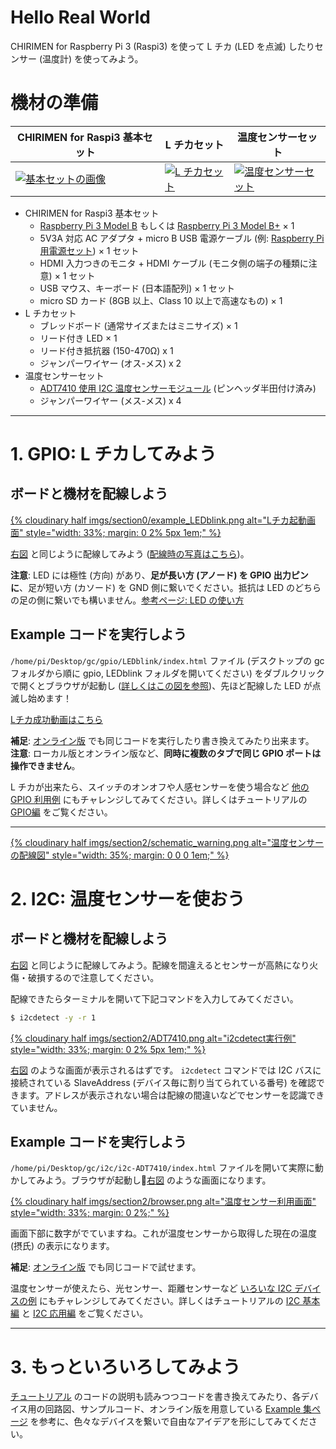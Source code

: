 
# Hello Real World

CHIRIMEN for Raspberry Pi 3 (Raspi3) を使って L チカ (LED を点滅) したりセンサー (温度計) を使ってみよう。

# 機材の準備
| CHIRIMEN for Raspi3 基本セット                                                                                                                                                                              | L チカセット                                                                                                                                                                                  | 温度センサーセット                                                                                                                                                                                          |
| ----------------------------------------------------------------------------------------------------------------------------------------------------------------------------------------------------------- | --------------------------------------------------------------------------------------------------------------------------------------------------------------------------------------------- | ----------------------------------------------------------------------------------------------------------------------------------------------------------------------------------------------------------- |
| [<img src="https://res.cloudinary.com/chirimen/image/fetch/c_limit,f_auto,q_auto,w_400/https://tutorial.chirimen.org/raspi3/ja/imgs/section0/raspi3.jpg" alt="基本セットの画像">](imgs/section0/raspi3.jpg) | [<img src="https://res.cloudinary.com/chirimen/image/fetch/c_limit,f_auto,q_auto,w_400/https://tutorial.chirimen.org/raspi3/ja/imgs/section0/l.jpg" alt="L チカセット">](imgs/section0/l.jpg) | [<img src="https://res.cloudinary.com/chirimen/image/fetch/c_limit,f_auto,q_auto,w_400/https://tutorial.chirimen.org/raspi3/ja/imgs/section2/parts.jpg" alt="温度センサーセット">](imgs/section2/parts.jpg) |

- CHIRIMEN for Raspi3 基本セット
  - [Raspberry Pi 3 Model B](https://www.raspberrypi.org/products/raspberry-pi-3-model-b/) もしくは [Raspberry Pi 3 Model B+](https://www.raspberrypi.org/products/raspberry-pi-3-model-b-plus/) × 1
  - 5V3A 対応 AC アダプタ + micro B USB 電源ケーブル (例: [Raspberry Pi 用電源セット](https://www.physical-computing.jp/product/1171)) × 1 セット
  - HDMI 入力つきのモニタ + HDMI ケーブル (モニタ側の端子の種類に注意) × 1 セット
  - USB マウス、キーボード (日本語配列) × 1 セット
  - micro SD カード (8GB 以上、Class 10 以上で高速なもの) × 1
- L チカセット
  - ブレッドボード (通常サイズまたはミニサイズ) × 1
  - リード付き LED × 1
  - リード付き抵抗器 (150-470Ω) x 1
  - ジャンパーワイヤー (オス-メス) x 2
- 温度センサーセット
  - [ADT7410 使用 I2C 温度センサーモジュール](http://akizukidenshi.com/catalog/g/gM-06675/) (ピンヘッダ半田付け済み)
  - ジャンパーワイヤー (メス-メス) x 4

-----

# 1. GPIO: L チカしてみよう

## ボードと機材を配線しよう

[{% cloudinary half imgs/section0/example_LEDblink.png alt="Lチカ起動画面" style="width: 33%; margin: 0 2% 5px 1em;" %}](imgs/section0/example_LEDblink.png)

[右図](imgs/section0/example_LEDblink.png) と同じように配線してみよう ([配線時の写真はこちら](imgs/section0/h.jpg))。

**注意**: LED には極性 (方向) があり、**足が長い方 (アノード) を GPIO 出力ピンに**、足が短い方 (カソード) を GND 側に繋いでください。抵抗は LED のどちらの足の側に繋いでも構いません。[参考ページ: LED の使い方](https://www.marutsu.co.jp/pc/static/large_order/led)


## Example コードを実行しよう
`/home/pi/Desktop/gc/gpio/LEDblink/index.html` ファイル (デスクトップの gc フォルダから順に gpio, LEDblink フォルダを開いてください) をダブルクリックで開くとブラウザが起動し ([詳しくはこの図を参照](imgs/section0/example-files.png))、先ほど配線した LED が点滅し始めます！

[Lチカ成功動画はこちら](imgs/section0/L.gif)

**補足**: [オンライン版](https://r.chirimen.org/gpio-blink) でも同じコードを実行したり書き換えてみたり出来ます。  
**注意**: ローカル版とオンライン版など、**同時に複数のタブで同じ GPIO ポートは操作できません**。

L チカが出来たら、スイッチのオンオフや人感センサーを使う場合など [他の GPIO 利用例](http://chirimen.org/chirimen-raspi3/gc/top/examples/#gpioExamples) にもチャレンジしてみてください。詳しくはチュートリアルの [GPIO編](section1.md) をご覧ください。

-----

[{% cloudinary half imgs/section2/schematic_warning.png alt="温度センサーの配線図" style="width: 35%; margin: 0 0 0 1em;" %}](imgs/section2/schematic_warning.png)

# 2. I2C: 温度センサーを使おう

## ボードと機材を配線しよう

[右図](imgs/section2/schematic_warning.png) と同じように配線してみよう。配線を間違えるとセンサーが高熱になり火傷・破損するので注意してください。

配線できたらターミナルを開いて下記コマンドを入力してみてください。

```sh
$ i2cdetect -y -r 1
```

[{% cloudinary half imgs/section2/ADT7410.png alt="i2cdetect実行例" style="width: 33%; margin: 0 2% 5px 1em;" %}](imgs/section2/ADT7410.png)

[右図](imgs/section2/ADT7410.png) のような画面が表示されるはずです。
`i2cdetect` コマンドでは I2C バスに接続されている SlaveAddress (デバイス毎に割り当てられている番号) を確認できます。アドレスが表示されない場合は配線の間違いなどでセンサーを認識できていません。

## Example コードを実行しよう

`/home/pi/Desktop/gc/i2c/i2c-ADT7410/index.html` ファイルを開いて実際に動かしてみよう。ブラウザが起動し[右図](imgs/section2/browser.png) のような画面になります。

[{% cloudinary half imgs/section2/browser.png alt="温度センサー利用画面" style="width: 33%; margin: 0 2%;" %}](imgs/section2/browser.png)

画面下部に数字がでていますね。これが温度センサーから取得した現在の温度 (摂氏) の表示になります。

**補足**: [オンライン版](https://r.chirimen.org/i2c-adt7410) でも同じコードで試せます。  

温度センサーが使えたら、光センサー、距離センサーなど [いろいな I2C デバイスの例](http://chirimen.org/chirimen-raspi3/gc/top/examples/#i2cExamples) にもチャレンジしてみてください。詳しくはチュートリアルの [I2C 基本編](section2.md) と [I2C 応用編](section3.md) をご覧ください。

-----

# 3. もっといろいろしてみよう

[チュートリアル](readme.md) のコードの説明も読みつつコードを書き換えてみたり、各デバイス用の回路図、サンプルコード、オンライン版を用意している [Example 集ページ](http://chirimen.org/chirimen-raspi3/gc/top/examples/) を参考に、色々なデバイスを繋いで自由なアイデアを形にしてみてください。